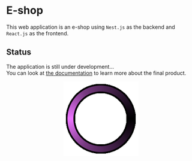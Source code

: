# E-shop

This web application is an e-shop using `Nest.js` as the backend and `React.js` as the frontend.

## Status

The application is still under development...
<br>You can look at [the documentation](./docs/doc.md) to learn more about the final product.

<p align="center">
  <img src="./docs/resources/purple-loading.gif">
</p>
